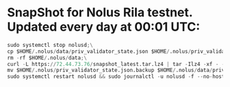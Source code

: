 # SnapShot for Nolus Rila testnet. Updated every day at 00:01 UTC:

```python
sudo systemctl stop nolusd;\
cp $HOME/.nolus/data/priv_validator_state.json $HOME/.nolus/priv_validator_state.json.backup;\
rm -rf $HOME/.nolus/data;\
curl -L https://72.44.73.76/snapshot_latest.tar.lz4 | tar -Ilz4 -xf - -C $HOME/.nolus;\
mv $HOME/.nolus/priv_validator_state.json.backup $HOME/.nolus/data/priv_validator_state.json;\
sudo systemctl restart nolusd && sudo journalctl -u nolusd -f --no-hostname -o cat
```
